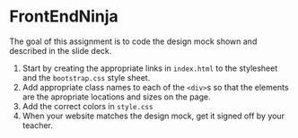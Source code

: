 # FrontEndNinja

The goal of this assignment is to code the design mock shown and described in the slide deck.

1. Start by creating the appropriate links in ```index.html``` to the stylesheet and the ```bootstrap.css``` style sheet.
2. Add appropriate class names to each of the ```<div>```s so that the elements are the apropriate locations and sizes on the page.
3. Add the correct colors in ```style.css```
4. When your website matches the design mock, get it signed off by your teacher.
